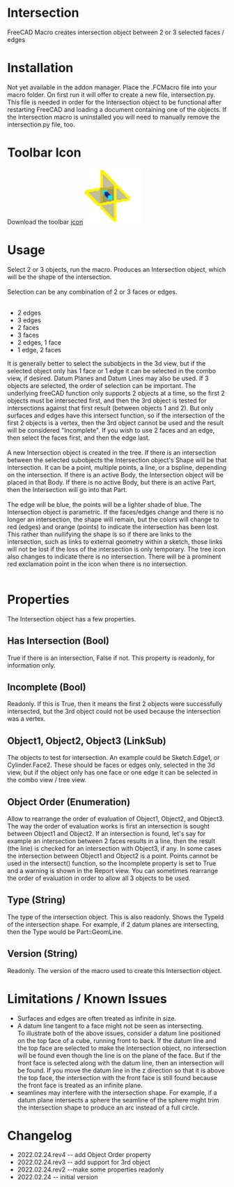 # Intersection
FreeCAD Macro creates intersection object between 2 or 3 selected faces / edges

# Installation
Not yet available in the addon manager.  Place the .FCMacro file into your macro folder.  On first run it will offer to create a new file, intersection.py.  This file is needed in order for the Intersection object to be functional after restarting FreeCAD and loading a document containing one of the objects.  If the Intersection macro is uninstalled you will need to manually remove the intersection.py file, too.<br/>

# Toolbar Icon
Download the toolbar <a href="Intersection_Icon.svg">icon</a> <img src="Intersection_Icon.svg" alt="toolbar icon"><br/>

# Usage
Select 2 or 3 objects, run the macro.  Produces an Intersection object, which will be the shape of the intersection.<br/>
<br/>
Selection can be any combination of 2 or 3 faces or edges.<br/>
<br/>
* 2 edges
* 3 edges
* 2 faces
* 3 faces
* 2 edges, 1 face
* 1 edge, 2 faces

It is generally better to select the subobjects in the 3d view, but if the selected object only has 1 face or 1 edge it can be selected in the combo view, if desired.  Datum Planes and Datum Lines may also be used.  If 3 objects are selected, the order of selection can be important.  The underlying freeCAD function only supports 2 objects at a time, so the first 2 objects must be intersected first, and then the 3rd object is tested for intersections against that first result (between objects 1 and 2).  But only surfaces and edges have this intersect function, so if the intersection of the first 2 objects is a vertex, then the 3rd object cannot be used and the result will be considered "Incomplete".  If you wish to use 2 faces and an edge, then select the faces first, and then the edge last.<br/>
<br/>
A new Intersection object is created in the tree.  If there is an intersection between the selected subobjects the Intersection object's Shape will be that intersection.  It can be a point, multiple points, a line, or a bspline, depending on the intersection.  If there is an active Body, the Intersection object will be placed in that Body.  If there is no active Body, but there is an active Part, then the Intersection will go into that Part.<br/>
<br/>
The edge will be blue, the points will be a lighter shade of blue.  The Intersection object is parametric.  If the faces/edges change and there is no longer an intersection, the shape will remain, but the colors will change to red (edges) and orange (points) to indicate the intersection has been lost.  This rather than nullifying the shape is so if there are links to the intersection, such as links to external geometry within a sketch, those links will not be lost if the loss of the intersection is only temporary.  The tree icon also changes to indicate there is no intersection.  There will be a prominent red exclamation point in the icon when there is no intersection.<br/>
<br/>
# Properties
The Intersection object has a few properties.
## Has Intersection (Bool)
True if there is an intersection, False if not.  This property is readonly, for information only.
## Incomplete (Bool)
Readonly.  If this is True, then it means the first 2 objects were successfully intersected, but the 3rd object could not be used because the intersection was a vertex.
## Object1, Object2, Object3 (LinkSub)
The objects to test for intersection.  An example could be Sketch.Edge1, or Cylinder.Face2.  These should be faces or edges only, selected in the 3d view, but if the object only has one face or one edge it can be selected in the combo view / tree view.
## Object Order (Enumeration)
Allow to rearrange the order of evaluation of Object1, Object2, and Object3.  The way the order of evaluation works is first an intersection is sought between Object1 and Object2.  If an intersection is found, let's say for example an intersection between 2 faces results in a line, then the result (the line) is checked for an intersection with Object3, if any.  In some cases the intersection between Object1 and Object2 is a point.  Points cannot be used in the intersect() function, so the Incomplete property is set to True and a warning is shown in the Report view.  You can sometimes rearrange the order of evaluation in order to allow all 3 objects to be used.
## Type (String)
The type of the intersection object.  This is also readonly.  Shows the TypeId of the intersection shape.  For example, if 2 datum planes are intersecting, then the Type would be Part::GeomLine.
## Version (String)
Readonly.  The version of the macro used to create this Intersection object.

# Limitations / Known Issues
* Surfaces and edges are often treated as infinite in size.<br/>
* A datum line tangent to a face might not be seen as intersecting.<br/>
To illustrate both of the above issues, consider a datum line positioned on the top face of a cube, running front to back.  If the datum line and the top face are selected to make the Intersection object, no intersection will be found even though the line is on the plane of the face.  But if the front face is selected along with the datum line, then an intersection will be found.  If you move the datum line in the z direction so that it is above the top face, the intersection with the front face is still found because the front face is treated as an infinite plane.
* seamlines may interfere with the intersection shape.  For example, if a datum plane intersects a sphere the seamline of the sphere might trim the intersection shape to produce an arc instead of a full circle.<br/>

# Changelog
* 2022.02.24.rev4 -- add Object Order property
* 2022.02.24.rev3 -- add support for 3rd object
* 2022.02.24.rev2 --make some properties readonly
* 2022.02.24 -- initial version
